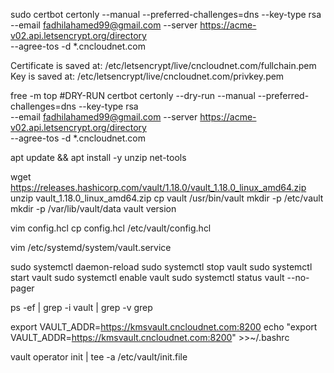 sudo certbot certonly --manual --preferred-challenges=dns --key-type rsa \
    --email fadhilahamed99@gmail.com --server https://acme-v02.api.letsencrypt.org/directory \
    --agree-tos -d *.cncloudnet.com

Certificate is saved at: /etc/letsencrypt/live/cncloudnet.com/fullchain.pem
Key is saved at:         /etc/letsencrypt/live/cncloudnet.com/privkey.pem


free -m
top
#DRY-RUN
certbot certonly --dry-run --manual --preferred-challenges=dns --key-type rsa \
    --email fadhilahamed99@gmail.com --server https://acme-v02.api.letsencrypt.org/directory \
    --agree-tos -d *.cncloudnet.com


apt update && apt install -y unzip net-tools

wget https://releases.hashicorp.com/vault/1.18.0/vault_1.18.0_linux_amd64.zip
unzip vault_1.18.0_linux_amd64.zip
cp vault /usr/bin/vault
mkdir -p /etc/vault
mkdir -p /var/lib/vault/data
vault version

vim config.hcl
cp config.hcl /etc/vault/config.hcl

vim /etc/systemd/system/vault.service

sudo systemctl daemon-reload
sudo systemctl stop vault
sudo systemctl start vault
sudo systemctl enable vault
sudo systemctl status vault --no-pager

ps -ef | grep -i vault | grep -v grep

export VAULT_ADDR=https://kmsvault.cncloudnet.com:8200
echo "export VAULT_ADDR=https://kmsvault.cncloudnet.com:8200" >>~/.bashrc

vault operator init | tee -a /etc/vault/init.file